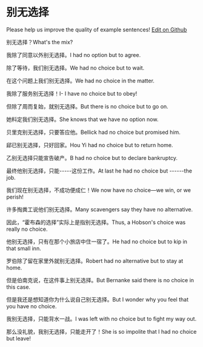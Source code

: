 # 别无选择

Please help us improve the quality of example sentences! [Edit on Github](https://github.com/jiyushe/jiyu-example-sentence-source/blob/main/chinese/biewuxuanze.md)

<p><span class="chinese">别无选择？</span><span class="english">What's the mix?</span></p>

<p><span class="chinese">我除了同意以外别无选择。</span><span class="english">I had no option but to agree.</span></p>

<p><span class="chinese">除了等待，我们别无选择。</span><span class="english">We had no choice but to wait.</span></p>

<p><span class="chinese">在这个问题上我们别无选择。</span><span class="english">We had no choice in the matter.</span></p>

<p><span class="chinese">我除了服务别无选择！</span><span class="english">I- I have no choice but to obey!</span></p>

<p><span class="chinese">但除了周而复始，就别无选择。</span><span class="english">But there is no choice but to go on.</span></p>

<p><span class="chinese">她料定我们别无选择。</span><span class="english">She knows that we have no option now.</span></p>

<p><span class="chinese">贝里克别无选择，只要答应他。</span><span class="english">Bellick had no choice but promised him.</span></p>

<p><span class="chinese">郈已别无选择，只好回家。</span><span class="english">Hou Yi had no choice but to return home.</span></p>

<p><span class="chinese">乙别无选择只能宣告破产。</span><span class="english">B had no choice but to declare bankruptcy.</span></p>

<p><span class="chinese">最终他别无选择，只能-----这份工作。</span><span class="english">At last he had no choice but ------the job.</span></p>

<p><span class="chinese">我们现在别无选择，不成功便成仁！</span><span class="english">We now have no choice—we win, or we perish!</span></p>

<p><span class="chinese">许多掏粪工说他们别无选择。</span><span class="english">Many scavengers say they have no alternative.</span></p>

<p><span class="chinese">因此，“霍布森的选择”实际上是指别无选择。</span><span class="english">Thus, a Hobson's choice was really no choice.</span></p>

<p><span class="chinese">他别无选择，只有在那个小旅店中住一宿了。</span><span class="english">He had no choice but to kip in that small inn.</span></p>

<p><span class="chinese">罗伯除了留在家里外就别无选择。</span><span class="english">Robert had no alternative but to stay at home.</span></p>

<p><span class="chinese">但是伯南克说，在这件事上别无选择。</span><span class="english">But Bernanke said there is no choice in this case.</span></p>

<p><span class="chinese">但是我还是想知道你为什么说自己别无选择。</span><span class="english">But I wonder why you feel that you have no choice.</span></p>

<p><span class="chinese">我别无选择，只能背水一战。</span><span class="english">I was left with no choice but to fight my way out.</span></p>

<p><span class="chinese">那么没礼貌，我别无选择，只能走开了！</span><span class="english">She is so impolite that I had no choice but leave!</span></p>

